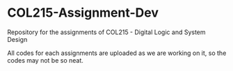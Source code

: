 # COL215-Assignment-Dev
Repository for the assignments of COL215 - Digital Logic and System Design

All codes for each assignments are uploaded as we are working on it, so the codes may not be so neat.
